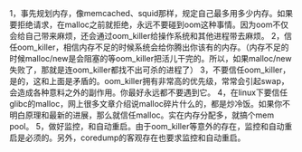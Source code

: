 1，事先规划内存，像memcached、squid那样，规定自己最多用多少内存。如果要拒绝请求，在malloc之前就拒绝，永远不要碰到oom这种事情。因为oom不仅会给自己带来麻烦，还会通过oom_killer给操作系统和其他进程带去麻烦。 2，信任oom_killer，相信内存不足的时候系统会给你腾出你该有的内存。（内存不足的时候malloc/new是会阻塞的等oom_killer把活儿干完的。所以，如果malloc/new失败了，那就是连oom_killer都找不出可杀的进程了） 3，不要信任oom_killer，是的，这和上面是矛盾的。oom_killer拥有非常高的优先级，常常会引起swap，会造成各种意料之外的副作用。你最好永远都不要遇到它。 4，在linux下要信任glibc的malloc，网上很多文章介绍说malloc碎片什么的，都是炒冷饭。如果你不明白原理和最新的进展，那么就信任malloc。实在内存分配多，就搞个mem pool。 5，做好监控，和自动重启。由于oom_killer等意外的存在，监控和自动重启是必须的。另外，coredump的客观存在也要求监控和自动重启。
